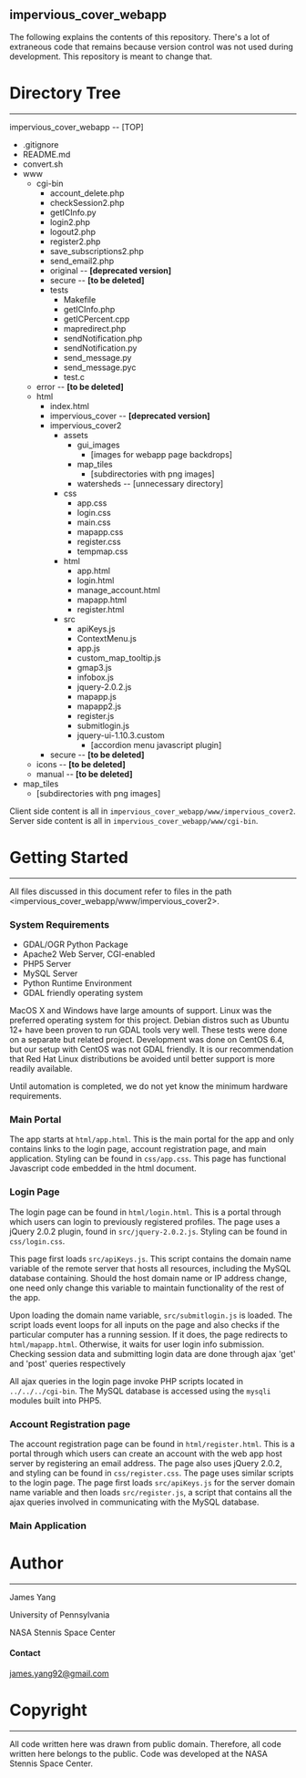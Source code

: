 impervious_cover_webapp
-----------------------
The following explains the contents of this repository. There's a lot of extraneous code that remains because version control was not used during development. This repository is meant to change that.

# Directory Tree
----------------
impervious_cover_webapp -- [TOP]

* .gitignore
* README.md
* convert.sh
* www
   * cgi-bin
      * account_delete.php
      * checkSession2.php
      * getICInfo.py
      * login2.php
      * logout2.php
      * register2.php
      * save_subscriptions2.php
      * send_email2.php
      * original -- **[deprecated version]**
      * secure -- **[to be deleted]**
      * tests
         * Makefile
         * getICInfo.php
         * getICPercent.cpp
         * mapredirect.php
         * sendNotification.php
         * sendNotification.py
         * send_message.py
         * send_message.pyc
         * test.c
   * error -- **[to be deleted]**
   * html
      * index.html
      * impervious_cover -- **[deprecated version]**
      * impervious_cover2
         * assets
            * gui_images
               * [images for webapp page backdrops]
            * map_tiles
               * [subdirectories with png images]
            * watersheds -- [unnecessary directory]
         * css
            * app.css
            * login.css
            * main.css
            * mapapp.css
            * register.css
            * tempmap.css
         * html
            * app.html
            * login.html
            * manage_account.html
            * mapapp.html
            * register.html
         * src
            * apiKeys.js
            * ContextMenu.js
            * app.js
            * custom_map_tooltip.js
            * gmap3.js
            * infobox.js
            * jquery-2.0.2.js
            * mapapp.js
            * mapapp2.js
            * register.js
            * submitlogin.js
            * jquery-ui-1.10.3.custom
              * [accordion menu javascript plugin]
      * secure -- **[to be deleted]**
   * icons -- **[to be deleted]**
   * manual -- **[to be deleted]**
* map_tiles
   * [subdirectories with png images]

Client side content is all in `impervious_cover_webapp/www/impervious_cover2`. Server side content is all in `impervious_cover_webapp/www/cgi-bin`.

# Getting Started
-----------------
All files discussed in this document refer to files in the path <impervious_cover_webapp/www/impervious_cover2>.

### System Requirements
* GDAL/OGR Python Package
* Apache2 Web Server, CGI-enabled
* PHP5 Server
* MySQL Server
* Python Runtime Environment
* GDAL friendly operating system

MacOS X and Windows have large amounts of support. Linux was the preferred operating system for this project. Debian distros such as Ubuntu 12+ have been proven to run GDAL tools very well. These tests were done on a separate but related project. Development was done on CentOS 6.4, but our setup with CentOS was not GDAL friendly. It is our recommendation that Red Hat Linux distributions be avoided until better support is more readily available.

Until automation is completed, we do not yet know the minimum hardware requirements. 

### Main Portal
The app starts at `html/app.html`. This is the main portal for the app and only contains links to the login page, account registration page, and main application. Styling can be found in `css/app.css`. This page has functional Javascript code embedded in the html document.

### Login Page
The login page can be found in `html/login.html`. This is a portal through which users can login to previously registered profiles. The page uses a jQuery 2.0.2 plugin, found in `src/jquery-2.0.2.js`. Styling can be found in `css/login.css`.

This page first loads `src/apiKeys.js`. This script contains the domain name variable of the remote server that hosts all resources, including the MySQL database containing. Should the host domain name or IP address change, one need only change this variable to maintain functionality of the rest of the app.

Upon loading the domain name variable, `src/submitlogin.js` is loaded. The script loads event loops for all inputs on the page and also checks if the particular computer has a running session. If it does, the page redirects to `html/mapapp.html`. Otherwise, it waits for user login info submission. Checking session data and submitting login data are done through ajax 'get' and 'post' queries respectively

All ajax queries in the login page invoke PHP scripts located in `../../../cgi-bin`. The MySQL database is accessed using the `mysqli` modules built into PHP5.

### Account Registration page
The account registration page can be found in `html/register.html`. This is a portal through which users can create an account with the web app host server by registering an email address. The page also uses jQuery 2.0.2, and styling can be found in `css/register.css`. The page uses similar scripts to the login page. The page first loads `src/apiKeys.js` for the server domain name variable and then loads `src/register.js`, a script that contains all the ajax queries involved in communicating with the MySQL database.

### Main Application

# Author
--------
James Yang

University of Pennsylvania

NASA Stennis Space Center

#### Contact
james.yang92@gmail.com

# Copyright
-----------
All code written here was drawn from public domain. Therefore, all code written here belongs to the public. Code was developed at the NASA Stennis Space Center.
